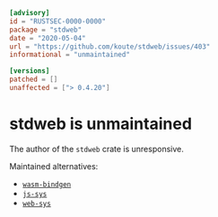 ```toml
[advisory]
id = "RUSTSEC-0000-0000"
package = "stdweb"
date = "2020-05-04"
url = "https://github.com/koute/stdweb/issues/403"
informational = "unmaintained"

[versions]
patched = []
unaffected = ["> 0.4.20"]
```

# stdweb is unmaintained

The author of the `stdweb` crate is unresponsive.

Maintained alternatives:

- [`wasm-bindgen`](https://github.com/rustwasm/wasm-bindgen)
- [`js-sys`](https://github.com/rustwasm/wasm-bindgen/tree/master/crates/js-sys)
- [`web-sys`](https://github.com/rustwasm/wasm-bindgen/tree/master/crates/web-sys)
